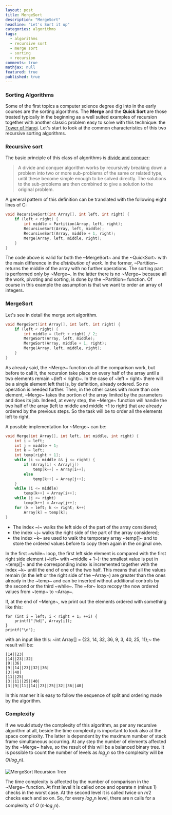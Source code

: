 ```yaml
---
layout: post
title: MergeSort
description: "MergeSort"
headline: "Let's Sort it up"
categories: algorithms
tags: 
  - algorithms
  - recursive sort
  - merge sort
  - sorting
  - recursion
comments: true
mathjax: null
featured: true
published: true
---
```

### Sorting Algorithms
Some of the first topics a computer science degree dig into in the early courses are the sorting algorithms. 
The **Merge** and the **Quick Sort** are those treated typically in the beginning as a well suited examples of recursion 
together with another classic problem easy to solve with this technique: 
the [Tower of Hanoi](https://en.wikipedia.org/wiki/Tower_of_Hanoi "Tower of Hanoi").
Let's start to look at the common characteristics of this two recursive sorting algorithms.

### Recursive sort
The basic principle of this class of algorithms is 
[divide and conquer](https://en.wikipedia.org/wiki/Divide_and_conquer_algorithms "Divide and conquer"):
> A divide and conquer algorithm works by recursively breaking down a problem into two or more sub-problems of the same 
or related type, until these become simple enough to be solved directly. The solutions to the sub-problems are then 
combined to give a solution to the original problem.

A general pattern of this definition can be translated with the following eight lines of C:
~~~c
void RecursiveSort(int Array[], int left, int right) {
    if (left < right) {
        int middle = Partition(Array, left, right);
        RecursiveSort(Array, left, middle);
        RecursiveSort(Array, middle + 1, right);
        Merge(Array, left, middle, right);
    }
}
~~~ 
The code above is valid for both the ~MergeSort~ and the ~QuickSort~ 
with the main difference in the _distribution of work_. In the former, ~Partition~ returns the middle of the array 
with no further operations. The sorting part is performed only by ~Merge~. In the latter there is no ~Merge~ because
 all the work, pivoting and sorting, is done by the ~Partition~ function.
Of course in this example the assumption is that we want to order an array of integers.

### MergeSort
Let's see in detail the merge sort algorithm.
~~~c
void MergeSort(int Array[], int left, int right) {
    if (left < right) {
        int middle = (left + right) / 2;
        MergeSort(Array, left, middle);
        MergeSort(Array, middle + 1, right);
        Merge(Array, left, middle, right);
    }
}
~~~
As already said, the ~Merge~ function do all the comparison work, but before to call it, the recursion take place on
every half of the array until a two elements remain ~(left < right)~. In the case of ~left = right~ there will be a 
single element left that is, by definition, already ordered. So no operation is needed further. Then, in the other 
cases with more than one element, ~Merge~ takes the portion of the array limited by the parameters and does its job. 
Indeed, at every step, the ~Merge~ function will handle the two half of the array (left to middle and middle +1 to 
right) that are already ordered by the previous steps. So the task will be to order all the elements left to right.

A possible implementation for ~Merge~ can be:
~~~c
void Merge(int Array[], int left, int middle, int right) {
    int i = left;
    int j = middle + 1;
    int k = left;
    int temp[right + 1];
    while (i <= middle && j <= right) {
        if (Array[i] < Array[j])
            temp[k++] = Array[i++];
        else 
            temp[k++] = Array[j++];
    }
    while (i <= middle)
        temp[k++] = Array[i++];
    while (j <= right)
        temp[k++] = Array[j++];
    for (k = left; k <= right; k++)
        Array[k] = temp[k];
}
~~~
* The index ~i~ walks the left side of the part of the array considered;
* the index ~j~ walks the right side of the part of the array considered;
* the index ~k~ are used to walk the temporary array ~temp[]~ and to store the ordered values before to copy them 
again in the original one.

In the first ~while~ loop, the first left side element is compared with the first right side element (~left~ with 
~middle + 1~): the smallest value is put in ~temp[]~ and the corresponding index is incremented together with the 
index ~k~ until the end of one of the two half. This means that all the values remain (in the left or the right side 
of the ~Array~) are greater than the ones already in the ~temp~ and can be inserted without additional controls by 
the second or the third ~while~. The ~for~ loop recopy the now ordered values from ~temp~ to ~Array~.

If, at the end of ~Merge~, we print out the elements ordered with something like this:
~~~
for (int i = left; i < right + 1; ++i) {
    printf("|%d|", Array[i]);
}
printf("\n");
~~~
with an input like this: ~int Array[] = {23, 14, 32, 36, 9, 3, 40, 25, 11};~ the result will be:
~~~
|14||23|
|14||23||32|
|9||36|
|9||14||23||32||36|
|3||40|
|11||25|
|3||11||25||40|
|3||9||11||14||23||25||32||36||40|
~~~
In this manner it is easy to follow the sequence of split and ordering made by the algorithm. 

### Complexity
If we would study the complexity of this algorithm, as per any recursive algorithm at all, beside the time complexity
 is important to look also at the space complexity. The latter is dependent by the maximum number of stack frame 
simultaneous occurring. At any step the number of elements affected by the ~Merge~ halve, so the result of this will 
be a balanced binary tree. It is possible to count the number of levels as *log*<sub>*<sub>2</sub>*</sub>*n* so the 
complexity will be *O*(*log*<sub>*<sub>2</sub>*</sub>n).

<img class="image-post" src="{{ site.url }}/images/mergesort/merge-sort-recursion-tree.png" alt="MergeSort Recursion 
Tree">

The time complexity is affected by the number of comparison in the ~Merge~ function. At first level it is called once 
and operate n (minus 1) checks in the worst case. At the second level it is called twice on *n*/2 checks each and so 
on. So, for every *log*<sub>*<sub>2</sub>*</sub>n level, there are n calls for a complexity of *O*
(*n*⋅*log*<sub>*<sub>2</sub>*</sub>n).

